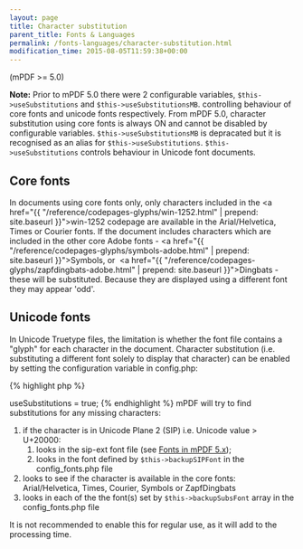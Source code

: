 ```yaml
---
layout: page
title: Character substitution
parent_title: Fonts & Languages
permalink: /fonts-languages/character-substitution.html
modification_time: 2015-08-05T11:59:38+00:00
---
```


(mPDF &gt;= 5.0)

<div class="alert alert-info" role="alert"><strong>Note:</strong> Prior to mPDF 5.0 there were 2 configurable variables, <code>$this-&gt;useSubstitutions</code> and <code>$this-&gt;useSubstitutionsMB</code>. controlling behaviour of core fonts and unicode fonts respectively. From mPDF 5.0, character substitution using core fonts is always ON and cannot be disabled by configurable variables. <code>$this-&gt;useSubstitutionsMB</code> is depracated but it is recognised as an alias for <code>$this-&gt;useSubstitutions</code>. <code>$this-&gt;useSubstitutions</code> controls behaviour in Unicode font documents.</div>

## Core fonts

In documents using core fonts only, only characters included in the <a href="{{ "/reference/codepages-glyphs/win-1252.html" | prepend: site.baseurl }}">win-1252</a> codepage are available in the Arial/Helvetica, Times or Courier fonts. If the document includes characters which are included in the other core Adobe fonts - <a href="{{ "/reference/codepages-glyphs/symbols-adobe.html" | prepend: site.baseurl }}">Symbols</a>, or&nbsp; <a href="{{ "/reference/codepages-glyphs/zapfdingbats-adobe.html" | prepend: site.baseurl }}">Dingbats</a> - these will be substituted. Because they are displayed using a different font they may appear 'odd'.

## Unicode fonts

In Unicode Truetype files, the limitation is whether the font file contains a "glyph" for each character in the document. Character substitution (i.e. substituting a different font solely to display that character) can be enabled by setting the configuration variable in <span class="filename">config.php</span>:

{% highlight php %}
<?php

$this->useSubstitutions = true;
{% endhighlight %}

mPDF will try to find substitutions for any missing characters:

<ol>
<li>if the character is in Unicode Plane 2 (SIP) i.e. Unicode value &gt; U+20000: 

<ol>
<li>looks in the sip-ext font file (see <a href="{{ "/fonts-languages/fonts-in-mpdf-5-x.html" | prepend: site.baseurl }}">Fonts in mPDF 5.x</a>);</li>
<li>looks in the font defined by <code>$this-&gt;backupSIPFont</code> in the <span class="filename">config_fonts.php</span> file</li>
</ol>
</li>
<li>looks to see if the character is available in the core fonts: Arial/Helvetica, Times, Courier, Symbols or ZapfDingbats </li>
<li>looks in each of the the font(s) set by <code>$this-&gt;backupSubsFont</code> array in the <span class="filename">config_fonts.php</span> file</li>
</ol>

It is not recommended to enable this for regular use, as it will add to the processing time.

